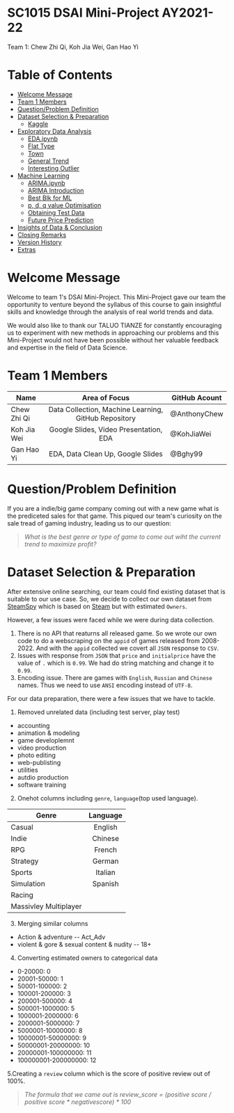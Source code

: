 # SC1015 DSAI Mini-Project AY2021-22

Team 1: Chew Zhi Qi, Koh Jia Wei, Gan Hao Yi

# Table of Contents

- [Welcome Message](#welcome-message)
- [Team 1 Members](#team-1-members)
- [Question/Problem Definition](#questionproblem-definition)
- [Dataset Selection & Preparation](#dataset-selection--preparation)
    - [Kaggle](https://www.kaggle.com/datasets/teyang/singapore-hdb-flat-resale-prices-19902020)
- [Exploratory Data Analysis](#exploratory-data-analysis)
    - [EDA.ipynb](https://github.com/BLTech-py/sc1015/blob/main/EDA.ipynb)
    - [Flat Type](#flat-type)
    - [Town](#town)
    - [General Trend](#general-trend)
    - [Interesting Outlier](#interesting-outlier)
- [Machine Learning](#machine-learning)
    - [ARIMA.ipynb](https://github.com/BLTech-py/sc1015/blob/main/ARIMA.ipynb)
    - [ARIMA Introduction](#arima-introduction)
    - [Best Blk for ML](#best-blk-for-ml)
    - [p, d, q value Optimisation](#p-d-q-value-optimisation)
    - [Obtaining Test Data](#obtaining-test-data)
    - [Future Price Prediction](#future-price-predictionfuture-price-prediction)
- [Insights of Data & Conclusion](#insights-of-data--conclusion)
- [Closing Remarks](#closing-remarks)
- [Version History](#version-history)
- [Extras](#extras)

# Welcome Message

Welcome to team 1's DSAI Mini-Project. This Mini-Project gave our team the opportunity to venture beyond the syllabus of
this course to gain insightful skills and knowledge through the analysis of real world trends and data.

We would also like to thank our TALUO TIANZE for constantly encouraging us to experiment with new methods in
approaching our problems and this Mini-Project would not have been possible without her valuable feedback and expertise
in the field of Data Science.

# Team 1 Members

| Name                 |              Area of Focus               |GitHub Acount|
|----------------------|:----------------------------------------------------:|---|
| Chew Zhi Qi          | Data Collection, Machine Learning, GitHub Repository |@AnthonyChew|
| Koh Jia Wei          | Google Slides, Video Presentation, EDA               |@KohJiaWei|
| Gan Hao Yi           | EDA, Data Clean Up, Google Slides                    |@Bghy99|

# Question/Problem Definition

If you are a indie/big game company coming out with a new game what is the prediceted sales for that game. This piqued our team's curiosity on the sale tread of gaming industry, leading us to our question:

> *What is the best genre or type of game to come out wiht the current trend to maximize profit?*

# Dataset Selection & Preparation

After extensive online searching, our team could find existing dataset that is suitable to our use case. So, we decide to collect our own dataset from [SteamSpy](https://steamspy.com/) which is based on [Steam](https://store.steampowered.com/) but with estimated `Owners`.

However, a few issues were faced while we were during data collection.
1. There is no API that reaturns all released game. So we wrote our own code to do a webscraping on the `appid` of games released from 2008-2022. And with the `appid` collected we covert all `JSON` response to `CSV`.
2. Issues with response from `JSON` that `price` and `initialprice` have the value of `.` which is `0.99`. We had do string matching and change it to `0.99`.
3. Encoding issue. There are games with `English`, `Russian` and `Chinese` names. Thus we need to use `ANSI` encoding instead of `UTF-8`.

For our data preparation, there were a few issues that we have to tackle.
1. Removed unrelated data (including test server, play test)
- accounting
- animation & modeling
- game developlemnt
- video production
- photo editing
- web-publisting
- utilities
- autdio production
- software training
2. Onehot columns including `genre`, `language`(top used language).

| Genre                  |              Language              |
|------------------------|:----------------------------------:|
|   Casual               |   English                          |
|   Indie                |   Chinese                          |
|   RPG                  |   French                           |
|   Strategy             |   German                           |
|   Sports               |   Italian                          |
|   Simulation           |   Spanish                          |
|   Racing               |                                    |
|   Massivley Multiplayer|                                    |
3. Merging similar columns 
- Action  & adventure -- Act_Adv
- violent & gore & sexual content & nudity -- 18+
4. Converting estimated owners to categorical data 
- 0-20000: 0
- 20001-50000: 1
- 50001-100000: 2
- 100001-200000: 3
- 200001-500000: 4
- 500001-1000000: 5
- 1000001-2000000: 6 
- 2000001-5000000: 7 
- 5000001-10000000: 8 
- 10000001-50000000: 9 
- 50000001-20000000: 10
- 20000001-100000000: 11 
- 100000001-200000000: 12

5.Creating a `review` column which is the score of positive review out of 100%.
> *The formula that we came out is review_score = (positive score / positive score * negativescore) * 100*

